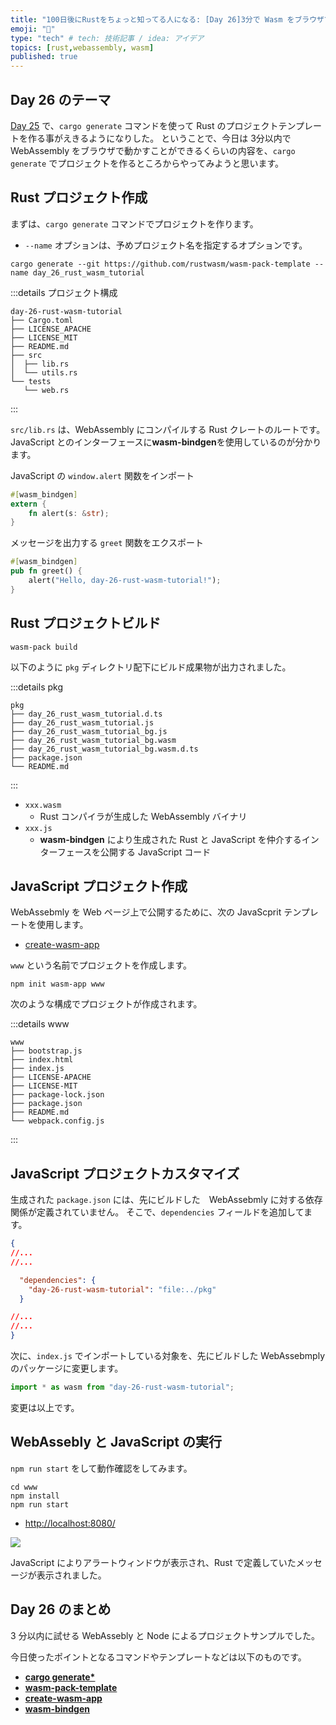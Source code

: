 ```yaml
---
title: "100日後にRustをちょっと知ってる人になる: [Day 26]3分で Wasm をブラウザで動かす"
emoji: "🦀"
type: "tech" # tech: 技術記事 / idea: アイデア
topics: [rust,webassembly, wasm]
published: true
---
```

## Day 26 のテーマ

[Day 25](https://zenn.dev/shinyay/articles/hello-rust-day025) で、`cargo generate` コマンドを使って Rust のプロジェクトテンプレートを作る事がえきるようになりした。
ということで、今日は 3分以内で WebAssembly をブラウザで動かすことができるくらいの内容を、`cargo generate` でプロジェクトを作るところからやってみようと思います。

## Rust プロジェクト作成

まずは、`cargo generate` コマンドでプロジェクトを作ります。

- `--name` オプションは、予めプロジェクト名を指定するオプションです。

```shell
cargo generate --git https://github.com/rustwasm/wasm-pack-template --name day_26_rust_wasm_tutorial
```

:::details プロジェクト構成
```shell
day-26-rust-wasm-tutorial
├── Cargo.toml
├── LICENSE_APACHE
├── LICENSE_MIT
├── README.md
├── src
│  ├── lib.rs
│  └── utils.rs
└── tests
   └── web.rs
```
:::

`src/lib.rs` は、WebAssembly にコンパイルする Rust クレートのルートです。JavaScript とのインターフェースに**wasm-bindgen**を使用しているのが分かります。

JavaScript の `window.alert` 関数をインポート

```rust
#[wasm_bindgen]
extern {
    fn alert(s: &str);
}
```

メッセージを出力する `greet` 関数をエクスポート

```rust
#[wasm_bindgen]
pub fn greet() {
    alert("Hello, day-26-rust-wasm-tutorial!");
}
```

## Rust プロジェクトビルド

```shell
wasm-pack build
```

以下のように `pkg` ディレクトリ配下にビルド成果物が出力されました。

:::details pkg
```shell
pkg
├── day_26_rust_wasm_tutorial.d.ts
├── day_26_rust_wasm_tutorial.js
├── day_26_rust_wasm_tutorial_bg.js
├── day_26_rust_wasm_tutorial_bg.wasm
├── day_26_rust_wasm_tutorial_bg.wasm.d.ts
├── package.json
└── README.md
```
:::

- `xxx.wasm`
  - Rust コンパイラが生成した WebAssembly バイナリ
- `xxx.js`
  - **wasm-bindgen** により生成された Rust と JavaScript を仲介するインターフェースを公開する JavaScript コード

## JavaScript プロジェクト作成

WebAssebmly を Web ページ上で公開するために、次の JavaScprit テンプレートを使用します。

- [create-wasm-app](https://github.com/rustwasm/create-wasm-app)

`www` という名前でプロジェクトを作成します。

```shell
npm init wasm-app www
```

次のような構成でプロジェクトが作成されます。

:::details www
```shell
www
├── bootstrap.js
├── index.html
├── index.js
├── LICENSE-APACHE
├── LICENSE-MIT
├── package-lock.json
├── package.json
├── README.md
└── webpack.config.js
```
:::

## JavaScript プロジェクトカスタマイズ

生成された `package.json` には、先にビルドした　WebAssebmly に対する依存関係が定義されていません。
そこで、`dependencies` フィールドを追加してます。

```json
{
//...
//...

  "dependencies": {
    "day-26-rust-wasm-tutorial": "file:../pkg"
  }

//...
//...
}
```

次に、`index.js` でインポートしている対象を、先にビルドした WebAssebmply のパッケージに変更します。

```js
import * as wasm from "day-26-rust-wasm-tutorial";
```

変更は以上です。

## WebAssebly と JavaScript の実行

`npm run start` をして動作確認をしてみます。

```shell
cd www
npm install
npm run start
```

- [http://localhost:8080/](http://localhost:8080/)

![](https://storage.googleapis.com/zenn-user-upload/9db0a16c837b-20220919.png)

JavaScript によりアラートウィンドウが表示され、Rust で定義していたメッセージが表示されました。

## Day 26 のまとめ

3 分以内に試せる WebAssebly と Node によるプロジェクトサンプルでした。

今日使ったポイントとなるコマンドやテンプレートなどは以下のものです。

- **[cargo generate*](https://github.com/cargo-generate/cargo-generate)**
- **[wasm-pack-template](https://github.com/rustwasm/wasm-pack-template)**
- **[create-wasm-app](https://github.com/rustwasm/create-wasm-app)**
- **[wasm-bindgen](https://rustwasm.github.io/wasm-bindgen/)**
